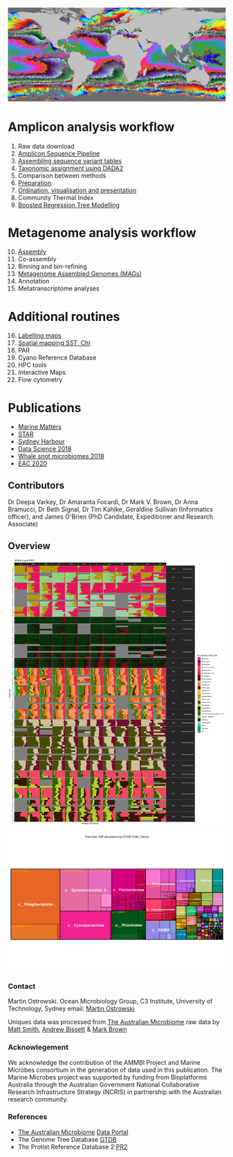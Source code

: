 ![your_perspective](./images/your_perspective.png)

# Amplicon analysis workflow

1. Raw data download
2. [Amplicon Sequence Pipeline](./dada2)
3. [Assembling sequence variant tables](./dada2)
4. [Taxonomic assignment using DADA2](./dada2)
5. Comparison between methods 
6. [Preparation](./STAR/STAR_Microbial_Communities_background.Rmd)
7. [Ordination, visualisation and presentation](./STAR/STAR_Microbial_Communities_background.Rmd)
8. Community Thermal Index
9. [Boosted Regression Tree Modelling](../../BRT_2018)

# Metagenome analysis workflow

10. [Assembly](./mags)
11. Co-assembly
12. Binning and bin-refining
13. [Metagenome Assembled Genomes (MAGs)](./mags)
14. Annotation
15. Metatranscriptome analyses

# Additional routines

16. [Labelling maps](./R/labellingMaps.rmd)
10. [Spatial mapping SST, Chl](./GettingStartedwithSatelliteDara.Rmd)
11. PAR
12. Cyano Reference Database
13. HPC tools
14. Interactive Maps
15. Flow cytometry

# Publications

* [Marine Matters](./STAR/Marine_Matters_IN19v03_map.Rmd)
* [STAR](./misc/STAR/star.md)
* [Sydney Harbour](./R)
* [Data Science 2018](./R)
* [Whale snot microbiomes 2018](./R)
* [EAC 2020](./R)

## Contributors

Dr Deepa Varkey, Dr Amaranta Focardi, Dr Mark V. Brown, Dr Anna Bramucci, Dr Beth Signal, Dr Tim Kahlke, Geraldine Sullivan (Informatics officer), and James O'Brien (PhD Candidate, Expeditioner and Research Associate)


## Overview

![zOTU collector curve](./images/pelagic18sDiversity.png)

![non-interactive treemap](./uniques/images/ami_overview.png)


### Contact

Martin Ostrowski. Ocean Microbiology Group, C3 Institute, University of Technology, Sydney
email: [Martin Ostrowski](martin.ostrowski@uts.edu.au)

Uniques data was processed from [The Australian Microbiome](https://www.australianmicrobiome.com) raw data by [Matt Smith](), [Andrew Bissett]() & [Mark Brown]()

### Acknowlegement

We acknowledge the contribution of the AMMBI Project and Marine Microbes consortium in the generation of data used in this publication. The Marine Microbes project was supported by funding from Bioplatforms Australia through the Australian Government National Collaborative Research Infrastructure Strategy (NCRIS) in partnership with the Australian research community.

### References
* [The Australian Microbiome](https://www.australianmicrobiome.com) [Data Portal](https://data.bioplatforms.com/organization/about/australian-microbiome)
* The Genome Tree Database [GTDB](http://gtdb.ecogenomic.org)
* The Protist Reference Database 2 [PR2](https://github.com/pr2database/pr2database)

